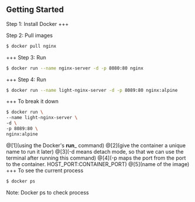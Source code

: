 ## Getting Started

Step 1: Install Docker
+++

Step 2: Pull images

```bash
$ docker pull nginx
```
+++
Step 3: Run

```bash
$ docker run --name nginx-server -d -p 8080:80 nginx
```
+++
Step 4: Run

```bash
$ docker run --name light-nginx-server -d -p 8089:80 nginx:alpine
```
+++
To break it down

```bash
$ docker run \
--name light-nginx-server \
-d \
-p 8089:80 \
nginx:alpine
```
@[1](using the Docker's __run___ command)
@[2](give the container a unique name to run it later)
@[3](-d means detach mode, so that we can use the terminal after running this command)
@[4](-p maps the port from the port to the container. HOST_PORT:CONTAINER_PORT)
@[5](name of the image)
+++
To see the current process

```bash
$ docker ps
```

Note: Docker ps to check process